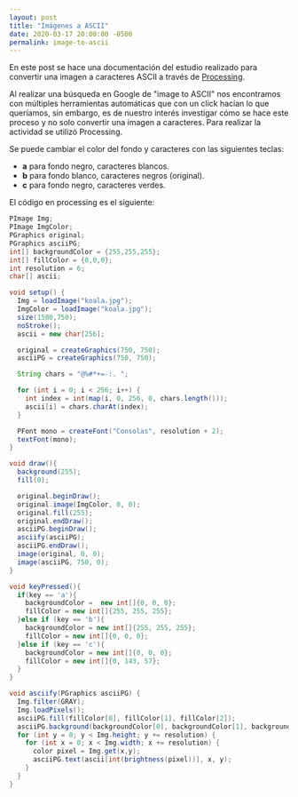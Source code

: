 ```yaml
---
layout: post
title: "Imágenes a ASCII"
date: 2020-03-17 20:00:00 -0500
permalink: image-to-ascii
---
```


En este post se hace una documentación del estudio realizado para convertir una imagen a caracteres ASCII a través de [Processing](https://processing.org/).

Al realizar una búsqueda en Google de "image to ASCII" nos encontramos con múltiples herramientas automáticas que con un click hacían lo que queríamos, sin embargo, es de nuestro interés investigar cómo se hace este proceso y no solo convertir una imagen a caracteres. Para realizar la actividad se utilizó Processing.

Se puede cambiar el color del fondo y caracteres con las siguientes teclas:

- **a** para fondo negro, caracteres blancos.
- **b** para fondo blanco, caracteres negros (original).
- **c** para fondo negro, caracteres verdes.

<canvas data-processing-sources="/sketches/image_to_ascii/image_to_ascii.pde"></canvas>

El código en processing es el siguiente:

```java
PImage Img;
PImage ImgColor;
PGraphics original;
PGraphics asciiPG;
int[] backgroundColor = {255,255,255};
int[] fillColor = {0,0,0};
int resolution = 6;
char[] ascii;

void setup() {
  Img = loadImage("koala.jpg");
  ImgColor = loadImage("koala.jpg");
  size(1500,750);
  noStroke();
  ascii = new char[256];

  original = createGraphics(750, 750);
  asciiPG = createGraphics(750, 750);

  String chars = "@%#*+=-:. ";

  for (int i = 0; i < 256; i++) {
    int index = int(map(i, 0, 256, 0, chars.length()));
    ascii[i] = chars.charAt(index);
  }

  PFont mono = createFont("Consolas", resolution + 2);
  textFont(mono);
}

void draw(){
  background(255);
  fill(0);

  original.beginDraw();
  original.image(ImgColor, 0, 0);
  original.fill(255);
  original.endDraw();
  asciiPG.beginDraw();
  asciify(asciiPG);
  asciiPG.endDraw();
  image(original, 0, 0);
  image(asciiPG, 750, 0);
}

void keyPressed(){
  if(key == 'a'){
    backgroundColor =  new int[]{0, 0, 0};
    fillColor = new int[]{255, 255, 255};
  }else if (key == 'b'){
    backgroundColor = new int[]{255, 255, 255};
    fillColor = new int[]{0, 0, 0};
  }else if (key == 'c'){
    backgroundColor = new int[]{0, 0, 0};
    fillColor = new int[]{0, 143, 57};
  }
}

void asciify(PGraphics asciiPG) {
  Img.filter(GRAY);
  Img.loadPixels();
  asciiPG.fill(fillColor[0], fillColor[1], fillColor[2]);
  asciiPG.background(backgroundColor[0], backgroundColor[1], backgroundColor[2]);
  for (int y = 0; y < Img.height; y += resolution) {
    for (int x = 0; x < Img.width; x += resolution) {
      color pixel = Img.get(x,y);
      asciiPG.text(ascii[int(brightness(pixel))], x, y);
    }
  }
}
```
